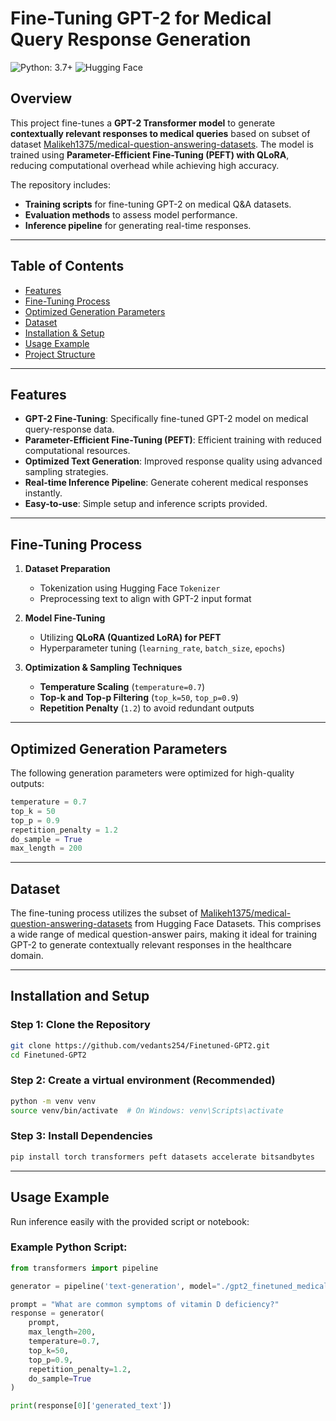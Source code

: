 # Fine-Tuning GPT-2 for Medical Query Response Generation

![Python: 3.7+](https://img.shields.io/badge/python-3.7%2B-blue)
![Hugging Face](https://img.shields.io/badge/Hugging%20Face-%F0%9F%A4%A9-yellow)

##  Overview
This project fine-tunes a **GPT-2 Transformer model** to generate **contextually relevant responses to medical queries** based on subset of dataset [Malikeh1375/medical-question-answering-datasets](https://huggingface.co/datasets/Malikeh1375/medical-question-answering-datasets). The model is trained using **Parameter-Efficient Fine-Tuning (PEFT) with QLoRA**, reducing computational overhead while achieving high accuracy. 

The repository includes:
- **Training scripts** for fine-tuning GPT-2 on medical Q&A datasets.
- **Evaluation methods** to assess model performance.
- **Inference pipeline** for generating real-time responses.

---
##  Table of Contents  
- [Features](#features)
- [Fine-Tuning Process](#fine-tuning-process)
- [Optimized Generation Parameters](#optimized-generation-parameters)  
- [Dataset](#dataset)  
- [Installation & Setup](#installation-and-setup)  
- [Usage Example](#usage-example)
- [Project Structure](#project-structure)
---
##  Features  

- **GPT-2 Fine-Tuning**: Specifically fine-tuned GPT-2 model on medical query-response data.  
- **Parameter-Efficient Fine-Tuning (PEFT)**: Efficient training with reduced computational resources.  
- **Optimized Text Generation**: Improved response quality using advanced sampling strategies.  
- **Real-time Inference Pipeline**: Generate coherent medical responses instantly.  
- **Easy-to-use**: Simple setup and inference scripts provided.  

---
##  Fine-Tuning Process
1. **Dataset Preparation**  
   - Tokenization using Hugging Face `Tokenizer`
   - Preprocessing text to align with GPT-2 input format

2. **Model Fine-Tuning**  
   - Utilizing **QLoRA (Quantized LoRA) for PEFT**
   - Hyperparameter tuning (`learning_rate`, `batch_size`, `epochs`)

3. **Optimization & Sampling Techniques**  
   - **Temperature Scaling** (`temperature=0.7`)
   - **Top-k and Top-p Filtering** (`top_k=50`, `top_p=0.9`)
   - **Repetition Penalty** (`1.2`) to avoid redundant outputs

---
##  Optimized Generation Parameters  

The following generation parameters were optimized for high-quality outputs:  

```python
temperature = 0.7  
top_k = 50  
top_p = 0.9  
repetition_penalty = 1.2  
do_sample = True  
max_length = 200  
```

---
##  Dataset  

The fine-tuning process utilizes the subset of [Malikeh1375/medical-question-answering-datasets](https://huggingface.co/datasets/Malikeh1375/medical-question-answering-datasets) from Hugging Face Datasets. This comprises a wide range of medical question-answer pairs, making it ideal for training GPT-2 to generate contextually relevant responses in the healthcare domain.

---
## Installation and Setup 

### Step 1: Clone the Repository  
```bash
git clone https://github.com/vedants254/Finetuned-GPT2.git
cd Finetuned-GPT2
```

### Step 2: Create a virtual environment (Recommended)
```bash
python -m venv venv
source venv/bin/activate  # On Windows: venv\Scripts\activate
```

### Step 3: Install Dependencies
```bash
pip install torch transformers peft datasets accelerate bitsandbytes 
```

---
## Usage Example  

Run inference easily with the provided script or notebook:  

### Example Python Script:  
```python
from transformers import pipeline

generator = pipeline('text-generation', model="./gpt2_finetuned_medical")

prompt = "What are common symptoms of vitamin D deficiency?"
response = generator(
    prompt,
    max_length=200,
    temperature=0.7,
    top_k=50,
    top_p=0.9,
    repetition_penalty=1.2,
    do_sample=True
)

print(response[0]['generated_text'])
```


